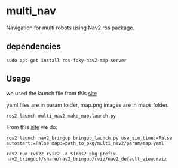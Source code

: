 # multi_nav

Navigation for multi robots using Nav2 ros package.


## dependencies

```
sudo apt-get install ros-foxy-nav2-map-server
```
## Usage

we used the launch file from this [site](https://answers.ros.org/question/398095/ros2-nav2-map_server-problems-loading-map-with-nav2_map_server/)

yaml files are in param folder, map.png images are in maps folder.

```
ros2 launch multi_nav2 make_map.launch.py
```

From this [site](https://navigation.ros.org/tutorials/docs/navigation2_on_real_turtlebot3.html) we do:

```
ros2 launch nav2_bringup bringup_launch.py use_sim_time:=False autostart:=False map:=path_to_pkg/multi_nav2/param/map.yaml
```

```
ros2 run rviz2 rviz2 -d $(ros2 pkg prefix nav2_bringup)/share/nav2_bringup/rviz/nav2_default_view.rviz
```